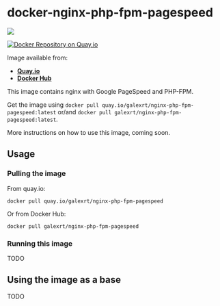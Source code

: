 # docker-nginx-php-fpm-pagespeed

[![](https://images.microbadger.com/badges/image/galexrt/nginx-php-fpm.svg)](https://microbadger.com/images/galexrt/nginx-php-fpm-pagespeed "Get your own image badge on microbadger.com")

[![Docker Repository on Quay.io](https://quay.io/repository/galexrt/nginx-php-fpm-pagespeed/status "Docker Repository on Quay.io")](https://quay.io/repository/galexrt/nginx-php-fpm-pagespeed)

Image available from:
* [**Quay.io**](https://quay.io/repository/galexrt/nginx-php-fpm-pagespeed)
* [**Docker Hub**](https://hub.docker.com/r/galexrt/nginx-php-fpm-pagespeed)

This image contains nginx with Google PageSpeed and PHP-FPM.

Get the image using `docker pull quay.io/galexrt/nginx-php-fpm-pagespeed:latest` or/and `docker pull galexrt/nginx-php-fpm-pagespeed:latest`.

More instructions on how to use this image, coming soon.

## Usage
### Pulling the image
From quay.io:
```
docker pull quay.io/galexrt/nginx-php-fpm-pagespeed
```
Or from Docker Hub:
```
docker pull galexrt/nginx-php-fpm-pagespeed
```

### Running this image
TODO

## Using the image as a base
TODO
